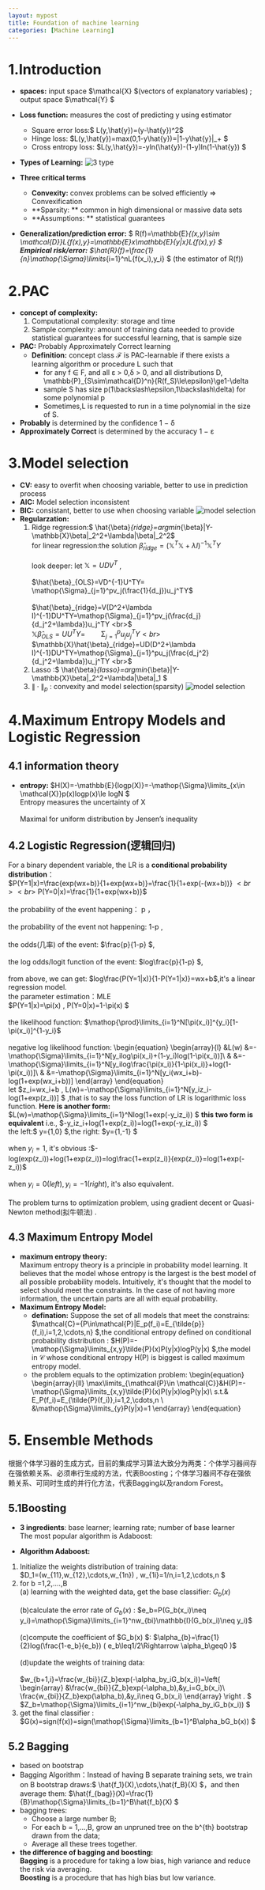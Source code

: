 ```yaml
---
layout: mypost
title: Foundation of machine learning
categories: [Machine Learning]
---
```


# 1.Introduction

+ **spaces:**   input space $\mathcal{X} $(vectors of explanatory variables) ; output space $\mathcal{Y} $
+ **Loss function:**  measures the cost of predicting y using estimator 
    + Square error loss:$ L(y,\hat{y})=(y-\hat{y})^2$
    + Hinge loss: $L(y,\hat{y})=max(0,1-y\hat{y})=|1-y\hat{y}|_+ $
    + Cross entropy loss:  $L(y,\hat{y})=-yln(\hat{y})-(1-y)ln(1-\hat{y}) $
           
+ **Types of Learning:**
![3 type](1.png)
+ **Three critical terms**
    + **Convexity:** convex problems can be solved efficiently $\Rightarrow$ Convexification
    + **Sparsity: ** common in high dimensional or massive data sets
    + **Assumptions: ** statistical guarantees
+ **Generalization/prediction error:**  $ R(f)=\mathbb{E}_{(x,y)\sim \mathcal{D}}L\{f(x),y\}=\mathbb{E}_x\mathbb{E}_{y|x}L\{f(x),y\} $
<br>**Empirical risk/error:** $\hat{R}(f)=\frac{1}{n}\mathop{\Sigma}\limits_{i=1}^nL\{f(x_i),y_i\} $ (the estimator of R(f))<br>

# 2.PAC
+ **concept of complexity:**
    1. Computational complexity: storage and time
    2. Sample complexity: amount of training data needed to provide statistical guarantees
        for successful learning, that is sample size
+ **PAC:** Probably Approximately Correct learning
    + **Definition:** concept class $\mathcal{F}$ is PAC-learnable if there exists a learning algorithm or procedure L such that
       +  for any f ∈ F, and all ε > 0,δ > 0, and all distributions D, \mathbb{P}_{S\sim\mathcal{D}^n}\{R(f_S)\le\epsilon\}\ge1-\delta 
       + sample S has size p(1\backslash\epsilon,1\backslash\delta)  for some polynomial p 
       + Sometimes,L is requested to run in a time polynomial in the size of S.
+ **Probably** is determined by the confidence 1 − δ
+ **Approximately Correct** is determined by the accuracy 1 − ε

# 3.Model selection
+ **CV:** easy to overfit when choosing variable, better to use in prediction process
+ **AIC:** Model selection inconsistent
+ **BIC:** consistant,  better to use when choosing variable
![model selection](2.png)
+ **Regularzation:**
    1. Ridge regression:$ \hat{\beta}_{ridge}=argmin_{\beta}\|Y-\mathbb{X}\beta\|_2^2+\lambda\|\beta\|_2^2$
       <br>for linear regression:the solution $\hat{\beta}_{ridge}=(\mathbb{X}^T\mathbb{X}+\lambda I)^{-1}\mathbb{X}^TY$ <br>
       <br>look deeper: let $\mathbb{X}=UDV^T$ , <br>
<br>$\hat{\beta}_{OLS}=VD^{-1}U^TY= \mathop{\Sigma}_{j=1}^pv_j(\frac{1}{d_j})u_j^TY$ <br>
<br>$\hat{\beta}_{ridge}=V(D^2+\lambda I)^{-1}DU^TY=\mathop{\Sigma}_{j=1}^pv_j(\frac{d_j}{d_j^2+\lambda})u_j^TY <br>$
<br>$\mathbb{X}\hat{\beta}_{OLS}=UU^TY= \qquad\mathop{\Sigma}_{j=1}^pu_ju_j^TY <br>$
<br>$\mathbb{X}\hat{\beta}_{ridge}=UD(D^2+\lambda I)^{-1}DU^TY=\mathop{\Sigma}_{j=1}^pu_j(\frac{d_j^2}{d_j^2+\lambda})u_j^TY <br>$
    2. Lasso :$ \hat{\beta}_{lasso}=argmin_{\beta}\|Y-\mathbb{X}\beta\|_2^2+\lambda\|\beta\|_1 $
    3. $\|\cdot\|_p$ :  convexity and model selection(sparsity)
    ![model selection](3.png)
    

# 4.Maximum Entropy Models and Logistic Regression

## 4.1 information theory
+ **entropy:** $H(X)=-\mathbb{E}\{logp(X)\}=-\mathop{\Sigma}\limits_{x\in \mathcal{X}}p(x)logp(x)\le logN $
                <br> Entropy measures the uncertainty of X <br>
                <br> Maximal for uniform distribution by Jensen’s inequality<br>

## 4.2  Logistic Regression(逻辑回归)
For a binary dependent variable, the  LR is a **conditional probability distribution**：
<br>$P(Y=1|x)=\frac{exp(wx+b)}{1+exp(wx+b)}=\frac{1}{1+exp(-(wx+b))} $<br><br>$ P(Y=0|x)=\frac{1}{1+exp(wx+b)}$ <br>
<br>the probability of the event happening： p ，<br>
<br>the probability of the event not happening: 1-p ,<br>
<br>the odds(几率) of the event: $\frac{p}{1-p} $,<br>
<br>the log odds/logit function of the event: $log\frac{p}{1-p} $,<br>
<br>from above, we can get:  $log\frac{P(Y=1|x)}{1-P(Y=1|x)}=wx+b$,it's a linear regression model.<br>
the parameter estimation：MLE
<br>$P(Y=1|x)=\pi(x)        ,     P(Y=0|x)=1-\pi(x) $<br>
<br>the likelihood function: $\mathop{\prod}\limits_{i=1}^N[\pi(x_i)]^{y_i}[1-\pi(x_i)]^{1-y_i}$ <br>
<br>negative  log likelihood function: \begin{equation} \begin{array}{l} &L(w) &=-\mathop{\Sigma}\limits_{i=1}^N[y_ilog\pi(x_i)+(1-y_i)log(1-\pi(x_i))]\\ & &=-\mathop{\Sigma}\limits_{i=1}^N[y_ilog\frac{\pi(x_i)}{1-\pi(x_i)}+log(1-\pi(x_i))]\\ & &=-\mathop{\Sigma}\limits_{i=1}^N[y_i(wx_i+b)-log(1+exp(wx_i+b))] \end{array} \end{equation} <br>
let $z_i=wx_i+b , L(w)=-\mathop{\Sigma}\limits_{i=1}^N[y_iz_i-log(1+exp(z_i))] $ ,that is to say  the loss function of LR is  logarithmic loss function.
**Here is another form:** $L(w)=\mathop{\Sigma}\limits_{i=1}^Nlog(1+exp(-y_iz_i)) $
**this two form is equivalent** i.e., $-y_iz_i+log(1+exp(z_i))=log(1+exp(-y_iz_i)) $
<br>the left:$ y=\{1,0\} $,the right: $y=\{1,-1\} $<br>
<br>when $y_i=1$, it's  obvious :$-log(exp(z_i))+log(1+exp(z_i))=log\frac{1+exp(z_i)}{exp(z_i)}=log(1+exp(-z_i))$<br>
<br>when $y_i=0 (left), y_i=-1 (right)$,  it's also equivalent.<br>
<br>The problem turns to optimization problem, using gradient decent or Quasi-Newton method(拟牛顿法) .<br>

## 4.3 Maximum Entropy Model
+ **maximum entropy theory:**
<br>Maximum entropy theory is a principle in probability model learning. It believes that the model whose entropy is the largest is the best model of all possible probability models. Intuitively, it's thought that the model to select should meet the constraints. In the case of not having more information, the uncertain parts are all with equal probability.<br>
+ **Maximum Entropy Model:** 
    + **defination:** Suppose the set of all models that meet the constrains: $\mathcal{C}=\{P\in\mathcal{P}|E_p(f_i)=E_{\tilde{p}}(f_i),i=1,2,\cdots,n\} $,the conditional entropy defined on conditional probability distribution : $H(P)=-\mathop{\Sigma}\limits_{x,y}\tilde{P}(x)P(y|x)logP(y|x) $,the model in $\mathcal{C}$ whose conditional entropy H(P) is biggest is called maximum entropy model.
    + the problem equals to the optimization problem:
\begin{equation} \begin{array}{ll} \max\limits_{\mathcal{P}\in \mathcal{C}}&H(P)=-\mathop{\Sigma}\limits_{x,y}\tilde{P}(x)P(y|x)logP(y|x)\\ s.t.& E_P(f_i)=E_{\tilde{P}(f_i)},i=1,2,\cdots,n \\ &\mathop{\Sigma}\limits_{y}P(y|x)=1 \end{array} \end{equation} 

# 5. Ensemble Methods
  根据个体学习器的生成方式，目前的集成学习算法大致分为两类：个体学习器间存在强依赖关系、必须串行生成的方法，代表Boosting；个体学习器间不存在强依赖关系、可同时生成的并行化方法，代表Bagging以及random Forest。
## 5.1Boosting

 + **3 ingredients**: base learner;  learning rate;  number of base learner
<br>The most popular algorithm is Adaboost:<br>

+ **Algorithm Adaboost:**

 1. Initialize the weights distribution of training data:
<br>$D_1=(w_{11},w_{12},\cdots,w_{1n}) ,  w_{1i}=1/n,i=1,2,\cdots,n $<br>
 2.  for b =1,2,....,B
     <br>(a) learning with the weighted data, get the  base classifier: $G_b(x)$<br>
    <br> (b)calculate the error rate   of $G_b(x)$ :  $e_b=P(G_b(x_i)\neq y_i)=\mathop{\Sigma}\limits_{i=1}^nw_{bi}\mathbb{I}(G_b(x_i)\neq y_i)$ <br>
     <br>(c)compute the coefficient of $G_b(x) $:  $\alpha_{b}=\frac{1}{2}log(\frac{1-e_b}{e_b})  ( e_b\leq1/2\Rightarrow \alpha_b\geq0 )$<br>
     <br>(d)update the weights of training data: <br>
 <br>$w_{b+1,i}=\frac{w_{bi}}{Z_b}exp(-\alpha_by_iG_b(x_i))=\left\{ \begin{array} &\frac{w_{bi}}{Z_b}exp(-\alpha_b),&y_i=G_b(x_i)\\ \frac{w_{bi}}{Z_b}exp(\alpha_b),&y_i\neq G_b(x_i) \end{array} \right . $
<br>$Z_b=\mathop{\Sigma}\limits_{i=1}^nw_{bi}exp(-\alpha_by_iG_b(x_i)) $<br>
 3. get the final classifier : $G(x)=sign(f(x))=sign(\mathop{\Sigma}\limits_{b=1}^B\alpha_bG_b(x)) $

## 5.2 Bagging
+ based on bootstrap
+ Bagging Algorithm：Instead of having B separate training sets, we train on B bootstrap draws:$ \hat{f_1}(X),\cdots,\hat{f_B}(X) $，and then average them: $\hat{f_{bag}}(X)=\frac{1}{B}\mathop{\Sigma}\limits_{b=1}^B\hat{f_b}(X) $
+ bagging trees:
     - Choose a large number B;
     - For each b = 1,...,B, grow an unpruned tree on the b^{th} bootstrap drawn
         from the data;
     - Average all these trees together. 
+ **the difference of bagging and boosting:**
<br>**Bagging** is a procedure for taking a low bias, high variance and reduce the risk via averaging.<br>
**Boosting** is a procedure that has high bias but low variance.